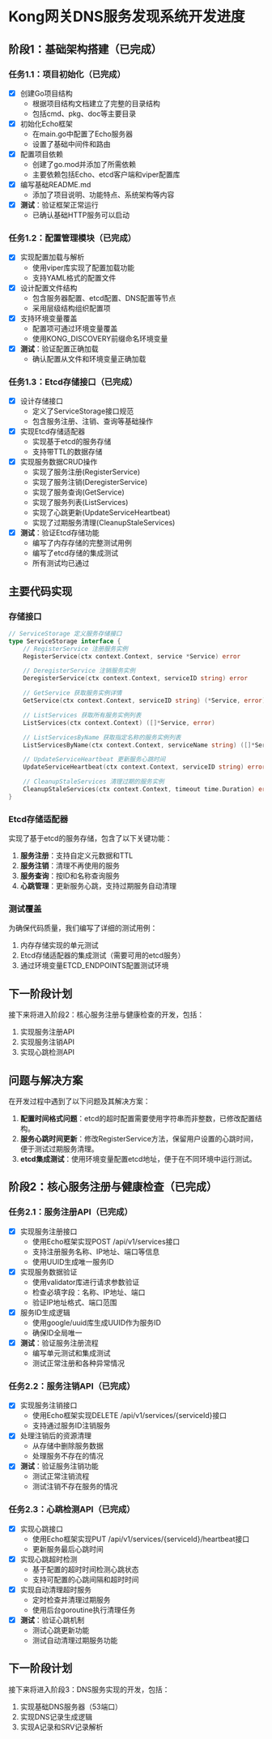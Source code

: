 # Kong网关DNS服务发现系统开发进度

## 阶段1：基础架构搭建（已完成）

### 任务1.1：项目初始化（已完成）
- [x] 创建Go项目结构
  - 根据项目结构文档建立了完整的目录结构
  - 包括cmd、pkg、doc等主要目录
- [x] 初始化Echo框架
  - 在main.go中配置了Echo服务器
  - 设置了基础中间件和路由
- [x] 配置项目依赖
  - 创建了go.mod并添加了所需依赖
  - 主要依赖包括Echo、etcd客户端和viper配置库
- [x] 编写基础README.md
  - 添加了项目说明、功能特点、系统架构等内容
- [x] **测试**：验证框架正常运行
  - 已确认基础HTTP服务可以启动

### 任务1.2：配置管理模块（已完成）
- [x] 实现配置加载与解析
  - 使用viper库实现了配置加载功能
  - 支持YAML格式的配置文件
- [x] 设计配置文件结构
  - 包含服务器配置、etcd配置、DNS配置等节点
  - 采用层级结构组织配置项
- [x] 支持环境变量覆盖
  - 配置项可通过环境变量覆盖
  - 使用KONG_DISCOVERY前缀命名环境变量
- [x] **测试**：验证配置正确加载
  - 确认配置从文件和环境变量正确加载

### 任务1.3：Etcd存储接口（已完成）
- [x] 设计存储接口
  - 定义了ServiceStorage接口规范
  - 包含服务注册、注销、查询等基础操作
- [x] 实现Etcd存储适配器
  - 实现基于etcd的服务存储
  - 支持带TTL的数据存储
- [x] 实现服务数据CRUD操作
  - 实现了服务注册(RegisterService)
  - 实现了服务注销(DeregisterService)
  - 实现了服务查询(GetService)
  - 实现了服务列表(ListServices)
  - 实现了心跳更新(UpdateServiceHeartbeat)
  - 实现了过期服务清理(CleanupStaleServices)
- [x] **测试**：验证Etcd存储功能
  - 编写了内存存储的完整测试用例
  - 编写了etcd存储的集成测试
  - 所有测试均已通过

## 主要代码实现

### 存储接口
```go
// ServiceStorage 定义服务存储接口
type ServiceStorage interface {
    // RegisterService 注册服务实例
    RegisterService(ctx context.Context, service *Service) error

    // DeregisterService 注销服务实例
    DeregisterService(ctx context.Context, serviceID string) error

    // GetService 获取服务实例详情
    GetService(ctx context.Context, serviceID string) (*Service, error)

    // ListServices 获取所有服务实例列表
    ListServices(ctx context.Context) ([]*Service, error)

    // ListServicesByName 获取指定名称的服务实例列表
    ListServicesByName(ctx context.Context, serviceName string) ([]*Service, error)

    // UpdateServiceHeartbeat 更新服务心跳时间
    UpdateServiceHeartbeat(ctx context.Context, serviceID string) error

    // CleanupStaleServices 清理过期的服务实例
    CleanupStaleServices(ctx context.Context, timeout time.Duration) error
}
```

### Etcd存储适配器
实现了基于etcd的服务存储，包含了以下关键功能：

1. **服务注册**：支持自定义元数据和TTL
2. **服务注销**：清理不再使用的服务
3. **服务查询**：按ID和名称查询服务
4. **心跳管理**：更新服务心跳，支持过期服务自动清理

### 测试覆盖
为确保代码质量，我们编写了详细的测试用例：

1. 内存存储实现的单元测试
2. Etcd存储适配器的集成测试（需要可用的etcd服务）
3. 通过环境变量ETCD_ENDPOINTS配置测试环境

## 下一阶段计划

接下来将进入阶段2：核心服务注册与健康检查的开发，包括：

1. 实现服务注册API
2. 实现服务注销API
3. 实现心跳检测API

## 问题与解决方案

在开发过程中遇到了以下问题及其解决方案：

1. **配置时间格式问题**：etcd的超时配置需要使用字符串而非整数，已修改配置结构。
2. **服务心跳时间更新**：修改RegisterService方法，保留用户设置的心跳时间，便于测试过期服务清理。
3. **etcd集成测试**：使用环境变量配置etcd地址，便于在不同环境中运行测试。

## 阶段2：核心服务注册与健康检查（已完成）

### 任务2.1：服务注册API（已完成）
- [x] 实现服务注册接口
  - 使用Echo框架实现POST /api/v1/services接口
  - 支持注册服务名称、IP地址、端口等信息
  - 使用UUID生成唯一服务ID
- [x] 实现服务数据验证
  - 使用validator库进行请求参数验证
  - 检查必填字段：名称、IP地址、端口
  - 验证IP地址格式、端口范围
- [x] 服务ID生成逻辑
  - 使用google/uuid库生成UUID作为服务ID
  - 确保ID全局唯一
- [x] **测试**：验证服务注册流程
  - 编写单元测试和集成测试
  - 测试正常注册和各种异常情况

### 任务2.2：服务注销API（已完成）
- [x] 实现服务注销接口
  - 使用Echo框架实现DELETE /api/v1/services/{serviceId}接口
  - 支持通过服务ID注销服务
- [x] 处理注销后的资源清理
  - 从存储中删除服务数据
  - 处理服务不存在的情况
- [x] **测试**：验证服务注销功能
  - 测试正常注销流程
  - 测试注销不存在服务的情况

### 任务2.3：心跳检测API（已完成）
- [x] 实现心跳接口
  - 使用Echo框架实现PUT /api/v1/services/{serviceId}/heartbeat接口
  - 更新服务最后心跳时间
- [x] 实现心跳超时检测
  - 基于配置的超时时间检测心跳状态
  - 支持可配置的心跳间隔和超时时间
- [x] 实现自动清理超时服务
  - 定时检查并清理过期服务
  - 使用后台goroutine执行清理任务
- [x] **测试**：验证心跳机制
  - 测试心跳更新功能
  - 测试自动清理过期服务功能

## 下一阶段计划

接下来将进入阶段3：DNS服务实现的开发，包括：

1. 实现基础DNS服务器（53端口）
2. 实现DNS记录生成逻辑
3. 实现A记录和SRV记录解析 
